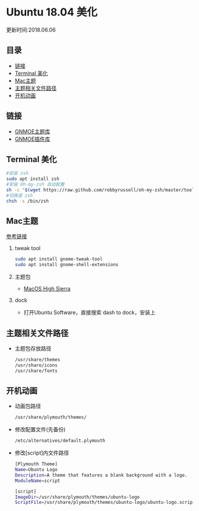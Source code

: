 # Ubuntu 18.04 美化
更新时间:2018.06.06

目录
---

<!-- TOC depthFrom:2 updateOnSave:true -->

- [链接](#链接)
- [Terminal 美化](#terminal-美化)
- [Mac主题](#mac主题)
- [主题相关文件路径](#主题相关文件路径)
- [开机动画](#开机动画)

<!-- /TOC -->

## 链接

+ [GNMOE主题库](https://www.opendesktop.org/s/Gnome/browse/)
+ [GNMOE插件库](https://extensions.gnome.org/)

## Terminal 美化

```sh
#安装 zsh
sudo apt install zsh
#安装 Oh-my-zsh 自动配置
sh -c "$(wget https://raw.github.com/robbyrussell/oh-my-zsh/master/tools/install.sh -O -)"
#切换道 zsh
chsh -s /bin/zsh 
```

## Mac主题
[参考链接](https://www.cnblogs.com/feipeng8848/p/8970556.html)

1. tweak tool

    ```sh
    sudo apt install gnome-tweak-tool
    sudo apt install gnome-shell-extensions
    ```

1. 主题包
    + [MacOS High Sierra](https://www.opendesktop.org/s/Gnome/p/1013714/)

1. dock
    + 打开Ubuntu Software，直接搜索 dash to dock，安装上

## 主题相关文件路径

+ 主题包存放路径

    ```sh
    /usr/share/themes
    /usr/share/icons
    /usr/share/fonts
    ```

## 开机动画

+ 动画包路径
    ```sh
    /usr/share/plymouth/themes/
    ```

+ 修改配置文件(先备份)

    ```sh
    /etc/alternatives/default.plymouth
    ```
+ 修改[script]内文件路径
    ```sh
    [Plymouth Theme]
    Name=Ubuntu Logo
    Description=A theme that features a blank background with a logo.
    ModuleName=script

    [script]
    ImageDir=/usr/share/plymouth/themes/ubuntu-logo
    ScriptFile=/usr/share/plymouth/themes/ubuntu-logo/ubuntu-logo.script
    ```